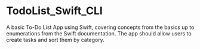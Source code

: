 # TodoList_Swift_CLI
A basic To-Do List App using Swift, covering concepts from the basics up to enumerations from the Swift documentation. The app should allow users to create tasks and sort them by category.
